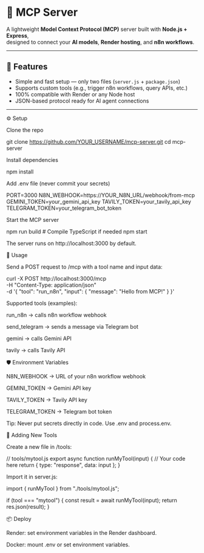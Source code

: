 # 🧠 MCP Server

A lightweight **Model Context Protocol (MCP)** server built with **Node.js + Express**,  
designed to connect your **AI models**, **Render hosting**, and **n8n workflows**.

---

## 🚀 Features

- Simple and fast setup — only two files (`server.js` + `package.json`)
- Supports custom tools (e.g., trigger n8n workflows, query APIs, etc.)
- 100% compatible with Render or any Node host
- JSON-based protocol ready for AI agent connections

---

⚙️ Setup

Clone the repo

git clone https://github.com/YOUR_USERNAME/mcp-server.git
cd mcp-server


Install dependencies

npm install


Add .env file (never commit your secrets)

PORT=3000
N8N_WEBHOOK=https://YOUR_N8N_URL/webhook/from-mcp
GEMINI_TOKEN=your_gemini_api_key
TAVILY_TOKEN=your_tavily_api_key
TELEGRAM_TOKEN=your_telegram_bot_token


Start the MCP server

npm run build   # Compile TypeScript if needed
npm start


The server runs on http://localhost:3000 by default.

🚀 Usage

Send a POST request to /mcp with a tool name and input data:

curl -X POST http://localhost:3000/mcp \
-H "Content-Type: application/json" \
-d '{
  "tool": "run_n8n",
  "input": {
    "message": "Hello from MCP!"
  }
}'


Supported tools (examples):

run_n8n → calls n8n workflow webhook

send_telegram → sends a message via Telegram bot

gemini → calls Gemini API

tavily → calls Tavily API

🛡 Environment Variables

N8N_WEBHOOK → URL of your n8n workflow webhook

GEMINI_TOKEN → Gemini API key

TAVILY_TOKEN → Tavily API key

TELEGRAM_TOKEN → Telegram bot token

Tip: Never put secrets directly in code. Use .env and process.env.

🧩 Adding New Tools

Create a new file in /tools:

// tools/mytool.js
export async function runMyTool(input) {
  // Your code here
  return { type: "response", data: input };
}


Import it in server.js:

import { runMyTool } from "./tools/mytool.js";

if (tool === "mytool") {
  const result = await runMyTool(input);
  return res.json(result);
}

📦 Deploy

Render: set environment variables in the Render dashboard.

Docker: mount .env or set environment variables.
